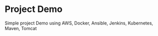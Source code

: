 # Project Demo

Simple project Demo using AWS, Docker, Ansible, Jenkins, Kubernetes, Maven, Tomcat

